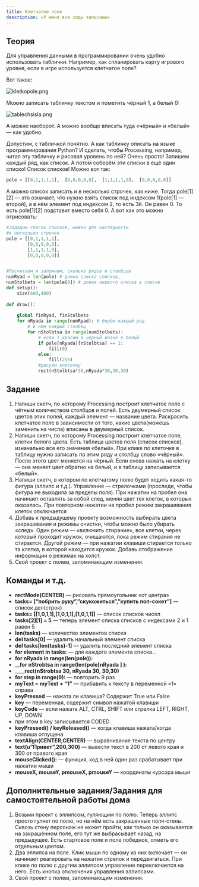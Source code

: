 ```yaml
---
title: Клетчатое поле
description: «У меня все ходы записаны»
---
```


## Теория

Для управления данными в программировании очень удобно использовать таблички. Например, как спланировать карту игрового уровня, если в игре используется клетчатое поле?

Вот такое:

![kletkopole.png]({{site.baseurl}}/lessons/processing/kakaokletochka/kletkopole.png)


Можно записать табличку текстом и пометить чёрный 1, а белый 0:

![tablechsisla.png]({{site.baseurl}}/lessons/processing/kakaokletochka/tablechsisla.png)


А можно наоборот. А можно вообще вписать туда «чёрный» и «белый» — как удобно.

Допустим, с табличкой понятно. А как табличку описать на языке программирования  Python? И сделать, чтобы Processing, например, читал эту табличку и рисовал уровень по ней? Очень просто! Запишем каждый ряд, как список. А потом соберём эти списки в ещё один списко! Список списков! Можно вот так:

```python
pole = [[0,1,1,1,1],  [0,0,0,0,0],  [1,1,1,1,0],  [0,0,0,0,0]]
```

А можно список записать и в несколько строчек, как ниже. Тогда pole[1][2] — это означает, что нужно взять список под индексом 1(pole[1] — второй), а в нём элемент под индексом 2, то есть 3й. Он равен 0. То есть pole[1][2] подставит вместо себя 0. А вот как это можно отрисовать:

```python
#Зададим список списков, можно для наглядности
#в несколько строчек
pole = [[0,1,1,1,1],
        [0,0,0,0,0],
        [1,1,1,1,0],
        [0,0,0,0,0]]


#Посчитаем и запомним, сколько рядов и столбцов
numRyad = len(pole) # длина списка списков,
numStolbets = len(pole[0]) # длина первого списка в списке
def setup():
    size(600,400)
    
def draw():
    
    global finRyad, finStolbets
    for nRyada in range(numRyad): # берём каждый ряд
        # в нём каждый столбец
        for nStolbtsa in range(numStolbets):
            # если 1 красим в чёрный иначе в белый
            if pole[nRyada][nStolbtsa] == 1:
                fill(0)
            else:
                fill(255)
            #рисуем клеточку
            rect(nStolbtsa*30,nRyada*30,30,30)

```

## Задание

1. Напиши скетч, по которому Processing построит клетчатое поле с чётным количеством столбцов и полей. Есть двумерный список цветов этих полей, каждый элемент — название цвета. Раскрасить клетчатое поле в зависимости от того, какие цвета(можешь заменить на числа) вписаны в двумерный список.
2. Напиши скетч, по которому Processing построит клетчатое поле, клетки белого цвета. Есть таблица цветов поля (список списков), изначально все его значения «белый». При клике по клеточке в таблицу нужно записать по этим ряду и столбцу слово «чёрный». После этого цвет меняется на чёрный. Если снова нажать на клетку — она меняет цвет обратно на белый, и в таблицу записывается «белый».
4. Напиши скетч, в котором по клетчатому полю будет ходить какая-то фигура (эллипс и т.д.). Управление — стрелочками (проследи, чтобы фигура не выходила за пределы поля). При нажатии на пробел она начинает оставлять за собой след, меняя цвет тех клеток, в которых оказалась. При повторном нажатии на пробел режим закрашивания клеток отключается
5. Добавь к предыдущему проекту возможность выбирать цвета закрашивания и  режимы очистки, чтобы можно было убирать «след». Один режим — «включить стирание», все клетки, через который проходит кружок, очищаются, пока режим стирания не стирается. Другой режим — при нажатии клавиши стирается только та клетка, в которой находится кружок. Добавь отображение информации о режимах на холст.
6. Свой проект с полем, запоминающим изменения.

## Команды и т.д.

- **rectMode(CENTER)** — рисовать прямоугольник «от центра»
- **tasks= \[“побрить руку”,”скукожиться”,”купить поп-сокет”\]** — список дел(строк)
- **tasks= \[\[1,0,1,1],\[1,0,1,1],\[1,0,1,1]]** — список списков чисел
- **tasks[2][1] = 5** — теперь элемент списка списков с индексами 2 и 1 равен 5
- **len(tasks)** — количество элементов списка
- **del tasks[0]** — удалить начальный элемент списка
- **del tasks[len(tasks)-1]** — удалить последний элемент списка
- **for element in tasks:** — для каждого элемента списка…
- **for nRyada in range(len(pole)):**
- __**for nStrobtsa in range(len(pole[nRyada ] ):**
- ____**rect(nStrobtsa 30, nRyada 30,    30,30)**
- **for step in range(9):** — повторить 9 раз
- **myText = myText + “1”** — прибавить к тексту в переменной «1» справа
- **keyPressed** — нажата ли клавиша? Содержит True или False
- **key** — переменная, содержит символ нажатой клавиши
- **keyCode** —  если нажата ALT, CTRL, SHIFT или стрелка LEFT, RIGHT, UP, DOWN
- при этом в key записывается CODED
- **keyPressed() / keyReleased()** — когда клавиша нажата/когда клавиша отпущена
- **textAlign(CENTER,CENTER)** — выравнивание текста по центру
- **text(u”Привет”,200,300)** — вывести текст в 200 от левого края и 300 от правого края
- **mouseClicked():** — функция, код в ней один раз срабатывает при нажатии мыши
- **mouseX, mouseY, pmouseX, pmouseY** — координаты курсора мыши

## Дополнительные задания/Задания для самостоятельной работы дома

1. Возьми проект с эллипсом, гуляющим по полю. Теперь эллипс просто гуляет по полю, но на нём есть закрашенные поля-стены. Сквозь стену персонаж не может пройти, как только он оказывается на закрашенном поле, его тут же  выбрасывает назад, на предыдущее. Есть стартовое поле и поле победное, отметь его отдельным цветом.
2. Два эллипса на поле. Клик мыши по одному из них включает — он начинает реагировать на нажатия стрелок и передвигаться. При клике по полю с другим эллипсом управление переключается на него. Есть кнопка отключения управления эллипсами.
3. Свой проект с полем, запоминающим изменения.
